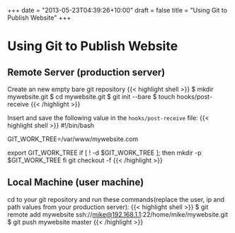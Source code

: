 +++
date = "2013-05-23T04:39:26+10:00"
draft = false
title = "Using Git to Publish Website"
+++

# Using Git to Publish Website

## Remote Server (production server)

Create an new empty bare git repository 
{{< highlight shell >}}
$ mkdir mywebsite.git
$ cd mywebsite.git
$ git init --bare
$ touch hooks/post-receive
{{< /highlight >}}

Insert and save the following value in the `hooks/post-receive` file:
{{< highlight shell >}}
#!/bin/bash

GIT_WORK_TREE=/var/www/mywebsite.com

export GIT_WORK_TREE
if [ ! -d $GIT_WORK_TREE ]; then
  mkdir -p $GIT_WORK_TREE
fi
git checkout -f
{{< /highlight >}}

## Local Machine (user machine)

cd to your git repository and run these commands(replace the user, ip and path values from your production server):
{{< highlight shell >}}
$ git remote add mywebsite ssh://mike@192.168.1.1:22/home/mike/mywebsite.git
$ git push mywebsite master
{{< /highlight >}}